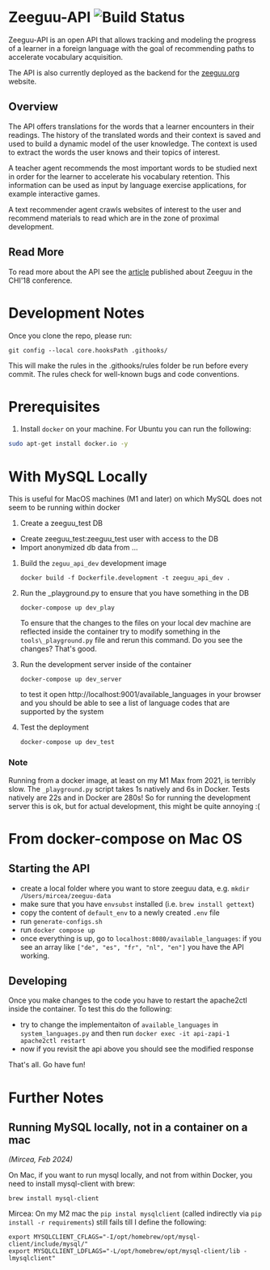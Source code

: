 # Zeeguu-API ![Build Status](https://github.com/zeeguu-ecosystem/Zeeguu-API/actions/workflows/test.yml/badge.svg)

Zeeguu-API is an open API that allows tracking and modeling the progress of a learner in a foreign language with the
goal of recommending paths to accelerate vocabulary acquisition.

The API is also currently deployed as the backend for the [zeeguu.org](https://zeeguu.org) website.

## Overview

The API offers translations for the words that a learner encounters in their readings. The history of the translated
words and their context is saved and used to build a dynamic model of the user knowledge. The context is used to extract
the words the user knows and their topics of interest.

A teacher agent recommends the most important words to be studied next in order for the learner to accelerate his
vocabulary retention. This information can be used as input by language exercise applications, for example interactive
games.

A text recommender agent crawls websites of interest to the user and recommend materials to read which are in the zone
of proximal development.

## Read More

To read more about the API see
the [article](https://www.researchgate.net/publication/322489283_As_We_May_Study_Towards_the_Web_as_a_Personalized_Language_Textbook)
published about Zeeguu in the CHI'18 conference.

# Development Notes

Once you clone the repo, please run:

    git config --local core.hooksPath .githooks/

This will make the rules in the .githooks/rules
folder be run before every commit. The rules
check for well-known bugs and code conventions.

# Prerequisites

1. Install `docker` on your machine. For Ubuntu you can run the following:

```sh
sudo apt-get install docker.io -y
```

# With MySQL Locally

This is useful for MacOS machines (M1 and later) on which MySQL does not seem to be running within docker

1. Create a zeeguu_test DB

- Create zeeguu_test:zeeguu_test user with access to the DB
- Import anonymized db data from ...

1. Build the `zeguu_api_dev` development image

   `docker build -f Dockerfile.development -t zeeguu_api_dev .`

2. Run the \_playground.py to ensure that you have something in the DB

   `docker-compose up dev_play`

   To ensure that the changes to the files on your local dev machine are reflected inside the container try to modify
   something in the `tools\_playground.py` file and rerun this command. Do you see the changes? That's good.

3. Run the development server inside of the container

   `docker-compose up dev_server`

   to test it open http://localhost:9001/available_languages in your browser and you should be able to see a list of
   language codes that are supported by the system

4. Test the deployment

   `docker-compose up dev_test`

### Note

Running from a docker image, at least on my M1 Max from 2021, is terribly slow. The `_playground.py` script takes 1s
natively and 6s in Docker. Tests natively are 22s and in Docker are 280s!
So for running the development server this is ok, but for actual development, this might be quite annoying :(

# From docker-compose on Mac OS

## Starting the API
- create a local folder where you want to store zeeguu data, e.g. `mkdir /Users/mircea/zeeguu-data`
- make sure that you have `envsubst` installed (i.e. `brew install gettext`)
- copy the content of `default_env` to a newly created `.env` file
- run `generate-configs.sh`
- run `docker compose up`
- once everything is up, go to `localhost:8080/available_languages`: if you see an array like `["de", "es", "fr", "nl", "en"]` you have the API working.

## Developing 

Once you make changes to the code you have to restart the apache2ctl inside the container. To test this do the following: 

- try to change the implementaiton of `available_languages` in `system_languages.py` and then
  run `docker exec -it api-zapi-1 apache2ctl restart`
- now if you revisit the api above you should see the modified response

That's all. Go have fun!

# Further Notes

## Running MySQL locally, not in a container on a mac

_(Mircea, Feb 2024)_

On Mac, if you want to run mysql locally, and not from within Docker, you need to install mysql-client with brew:

```
brew install mysql-client
```

Mircea: On my M2 mac the `pip instal mysqlclient` (called indirectly via `pip install -r requirements`) still fails till
I define the following:

```
export MYSQLCLIENT_CFLAGS="-I/opt/homebrew/opt/mysql-client/include/mysql/"
export MYSQLCLIENT_LDFLAGS="-L/opt/homebrew/opt/mysql-client/lib -lmysqlclient"
```
